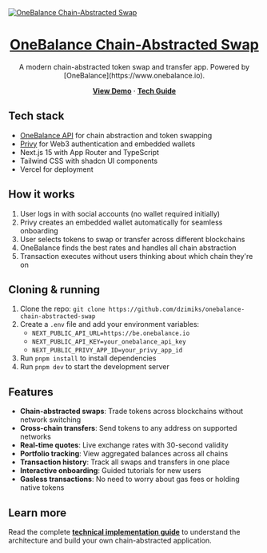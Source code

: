 <a href="https://onebalance-chain-abstracted-swap.vercel.app">
  <img alt="OneBalance Chain-Abstracted Swap" src="https://storage.googleapis.com/onebalance-public-assets/docs/guides/chain-abstracted-swap-with-privy/swap-hero.png">
  <h1 align="center">OneBalance Chain-Abstracted Swap</h1>
</a>

<p align="center">
  A modern chain-abstracted token swap and transfer app. Powered by [OneBalance](https://www.onebalance.io).
</p>

<p align="center">
  <a href="https://onebalance-chain-abstracted-swap.vercel.app"><strong>View Demo</strong></a> · 
  <a href="https://docs.onebalance.io/guides/chain-abstracted-swap-with-privy"><strong>Tech Guide</strong></a>
</p>

## Tech stack

- [OneBalance API](https://docs.onebalance.io/api-reference/introduction) for chain abstraction and token swapping
- [Privy](https://privy.io) for Web3 authentication and embedded wallets
- Next.js 15 with App Router and TypeScript
- Tailwind CSS with shadcn UI components
- Vercel for deployment

## How it works

1. User logs in with social accounts (no wallet required initially)
2. Privy creates an embedded wallet automatically for seamless onboarding
3. User selects tokens to swap or transfer across different blockchains
4. OneBalance finds the best rates and handles all chain abstraction
5. Transaction executes without users thinking about which chain they're on

## Cloning & running

1. Clone the repo: `git clone https://github.com/dzimiks/onebalance-chain-abstracted-swap`
2. Create a `.env` file and add your environment variables:
   - `NEXT_PUBLIC_API_URL=https://be.onebalance.io`
   - `NEXT_PUBLIC_API_KEY=your_onebalance_api_key`
   - `NEXT_PUBLIC_PRIVY_APP_ID=your_privy_app_id`
3. Run `pnpm install` to install dependencies
4. Run `pnpm dev` to start the development server

## Features

- **Chain-abstracted swaps**: Trade tokens across blockchains without network switching
- **Cross-chain transfers**: Send tokens to any address on supported networks
- **Real-time quotes**: Live exchange rates with 30-second validity
- **Portfolio tracking**: View aggregated balances across all chains
- **Transaction history**: Track all swaps and transfers in one place
- **Interactive onboarding**: Guided tutorials for new users
- **Gasless transactions**: No need to worry about gas fees or holding native tokens

## Learn more

Read the complete [**technical implementation guide**](https://docs.onebalance.io/guides/chain-abstracted-swap-with-privy) to understand the architecture and build your own chain-abstracted application.

